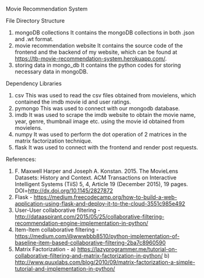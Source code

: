 Movie Recommendation System

File Directory Structure
1. mongoDB collections
    It contains the mongoDB collections in both .json and .wt format.
2. movie recommendation website
    It contains the source code of the frontend and the backend of my website, which can be found at https://tb-movie-recommendation-system.herokuapp.com/.
3. storing data in mongo_db
    It contains the python codes for storing necessary data in mongoDB.
    
Dependency Libraries
1. csv
    This was used to read the csv files obtained from movielens, which contained the imdb movie id and user ratings.
2. pymongo
    This was used to connect with our mongodb database.
3. imdb
    It was used to scrape the imdb website to obtain the movie name, year, genre, thumbnail image etc. using the movie id obtained from movielens.
4. numpy
    It was used to perform the dot operation of 2 matrices in the matrix factorization technique.
5. flask
    It was used to connect with the frontend and render post requests.

References:
1. F. Maxwell Harper and Joseph A. Konstan. 2015. The MovieLens Datasets: History and Context. ACM Transactions on Interactive Intelligent Systems (TiiS) 5, 4, Article 19 (December 2015), 19 pages. DOI=http://dx.doi.org/10.1145/2827872
2. Flask - https://medium.freecodecamp.org/how-to-build-a-web-application-using-flask-and-deploy-it-to-the-cloud-3551c985e492 
3. User-User collaborative filtering - http://dataaspirant.com/2015/05/25/collaborative-filtering-recommendation-engine-implementation-in-python/
4. Item-Item collaborative filtering - https://medium.com/@wwwbbb8510/python-implementation-of-baseline-item-based-collaborative-filtering-2ba7c8960590
5. Matrix Factorization - a) https://lazyprogrammer.me/tutorial-on-collaborative-filtering-and-matrix-factorization-in-python/
                          b) http://www.quuxlabs.com/blog/2010/09/matrix-factorization-a-simple-tutorial-and-implementation-in-python/
